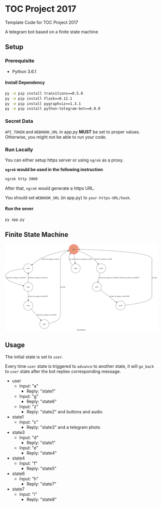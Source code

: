 # TOC Project 2017

Template Code for TOC Project 2017

A telegram bot based on a finite state machine

## Setup

### Prerequisite
* Python 3.6.1

#### Install Dependency
```sh
py -m pip install transitions==0.5.0
py -m pip install Flask==0.12.1
py -m pip install pygraphviz==1.3.1
py -m pip install python-telegram-bot==6.0.0
```


### Secret Data

`API_TOKEN` and `WEBHOOK_URL` in app.py **MUST** be set to proper values.
Otherwise, you might not be able to run your code.

### Run Locally
You can either setup https server or using `ngrok` as a proxy.

**`ngrok` would be used in the following instruction**

```sh
ngrok http 5000
```

After that, `ngrok` would generate a https URL.

You should set `WEBHOOK_URL` (in app.py) to `your-https-URL/hook`.

#### Run the sever

```sh
py app.py
```

## Finite State Machine
![fsm](./img/show-fsm.png)

## Usage
The initial state is set to `user`.

Every time `user` state is triggered to `advance` to another state, it will `go_back` to `user` state after the bot replies corresponding message.

* user
	* Input: "a"
		* Reply: "state1"
	* Input: "g"
		* Reply: "state6"
	* Input: "z"
		* Reply: "state2" and buttons and audio
* state1
    * Input: "c"
		* Reply: "state3" and a telegram photo
* state3
    * Input: "d"
		* Reply: "state1"
    * Input: "e"
        * Reply: "state4"
* state4
    * Input: "f"
		* Reply: "state5"
* state6
    * Input: "h"
        * Reply: "state7"
* state7
    * Input: "i"
        * Reply: "state8"
